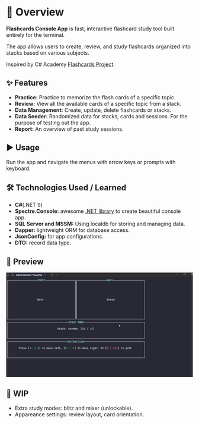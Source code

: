﻿
# 📌 Overview

**Flashcards Console App** is fast, interactive flashcard study tool
built entirely for the terminal.

The app allows users to create, review, and study flashcards
organized into stacks based on various subjects.

Inspired by C# Academy [Flashcards Project](https://thecsharpacademy.com/project/14/flashcards).

## ✨ Features

- **Practice:** Practice to memorize the flash cards of a specific topic.
- **Review:** View all the available cards of a specific topic from a stack.
- **Data Management:** Create, update, delete flashcards or stacks.
- **Data Seeder:** Randomized data for stacks, cards and sessions.
For the purpose of testing out the app.
- **Report:** An overview of past study sessions.


## ▶️ Usage

Run the app and navigate the menus with arrow keys or prompts with keyboard.


## 🛠️ Technologies Used / Learned

- **C#**(.NET 9)
- **Spectre.Console:** awesome [.NET library](https://spectreconsole.net/)
to create beautiful console app.
- **SQL Server and MSSM:** Using localdb for storing and managing data.
- **Dapper:** lightweight ORM for database access.
- **JsonConfig:** for app configurations.
- **DTO:** record data type.


## 🎥 Preview

![Review window](Assets/flashcardsReview.png)


## 🚧 WIP

- Extra study modes: blitz and mixer (unlockable).
- Appareance settings: review layout, card orientation.
